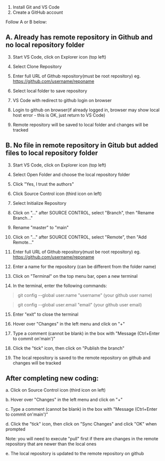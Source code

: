 1. Install Git and VS Code
2. Create a GitHub account

Follow A or B below:

## A. Already has remote repository in Github and no local repository folder

3. Start VS Code, click on Explorer icon (top left)

4. Select Clone Repository

5. Enter full URL of Github repository(must be root repository) eg. https://github.com/username/reponame

6. Select local folder to save repository

7. VS Code with redirect to github login on browser

8. Login to github on browser(if already logged in, browser may show local host error - this is OK, just return to VS Code)

9. Remote repository will be saved to local folder and changes will be tracked



## B. No file in remote repository in Gitub but added files to local repository folder

3. Start VS Code, click on Explorer icon (top left)

4. Select Open Folder and choose the local repository folder

5. Click "Yes, I trust the authors"

6. Click Source Control icon (third icon on left)

7. Select Initialize Repository

8. Click on "..." after SOURCE CONTROL, select "Branch", then "Rename Branch..."

9. Rename "master" to "main"

10. Click on "..." after SOURCE CONTROL, select "Remote", then "Add Remote..."

11. Enter full URL of Github repository(must be root repository) eg. https://github.com/username/reponame

12. Enter a name for the repository (can be different from the folder name)

13. Click on "Terminal" on the top menu bar, open a new terminal

14. In the terminal, enter the following commands:

> git config --global user.name "username" (your github user name)

> git config --global user.email "email" (your github user email)

15. Enter "exit" to close the terminal

16. Hover over "Changes" in the left menu and click on "+"

17. Type a comment (cannot be blank) in the box with "Message (Ctrl+Enter to commit on'main')"

18. Click the "tick" icon, then click on "Publish the branch"

19. The local repository is saved to the remote repository on github and changes will be tracked


## After completing new coding:

a. Click on Source Control icon (third icon on left)

b. Hover over "Changes" in the left menu and click on "+"

c. Type a comment (cannot be blank) in the box with "Message (Ctrl+Enter to commit on'main')"

d. Click the "tick" icon, then click on "Sync Changes" and click "OK" when prompted

Note: you will need to execute "pull" first if there are changes in the remote repository that are newer than the local ones

e. The local repository is updated to the remote repository on github
